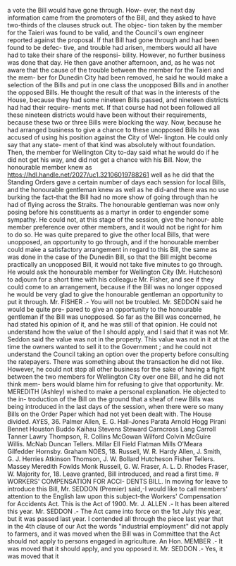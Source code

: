 a vote the Bill would have gone through. How- ever, the next day information came from the promoters of the Bill, and they asked to have two-thirds of the clauses struck out. The objec- tion taken by the member for the Taieri was found to be valid, and the Council's own engineer reported against the proposal. If that Bill had gone through and had been found to be defec- tive, and trouble had arisen, members would all have had to take their share of the responsi- bility. However, no further business was done that day. He then gave another afternoon, and, as he was not aware that the cause of the trouble between the member for the Taieri and the mem- ber for Dunedin City had been removed, he said he would make a selection of the Bills and put in one class the unopposed Bills and in another the opposed Bills. He thought the result of that was in the interests of the House, because they had some nineteen Bills passed, and nineteen districts had had their require- ments met. If that course had not been followed all these nineteen districts would have been without their requirements, because these two or three Bills were blocking the way. Now, because he had arranged business to give a chance to these unopposed Bills he was accused of using his position against the City of Wel- lington. He could only say that any state- ment of that kind was absolutely without foundation. Then, the member for Wellington City to-day said what he would do if he did not get his way, and did not get a chance with his Bill. Now, the honourable member knew as https://hdl.handle.net/2027/uc1.32106019788261 well as he did that the Standing Orders gave a certain number of days each session for local Bills, and the honourable gentleman knew as well as he did-and there was no use burking the fact-that the Bill had no more show of going through than he had of flying across the Straits. The honourable gentleman was now only posing before his constituents as a martyr in order to engender some sympathy. He could not, at this stage of the session, give the honour- able member preference over other members, and it would not be right for him to do so. He was quite prepared to give the other local Bills, that were unopposed, an opportunity to go through, and if the honourable member could make a satisfactory arrangement in regard to this Bill, the same as was done in the case of the Dunedin Bill, so that the Bill might become practically an unopposed Bill, it would not take five minutes to go through. He would ask the honourable member for Wellington City (Mr. Hutcheson) to adjourn for a short time with his colleague Mr. Fisher, and see if they could come to an arrangement, because if the Bill was no longer opposed he would be very glad to give the honourable gentleman an opportunity to put it through. Mr. FISHER .- You will not be troubled. Mr. SEDDON said he would be quite pre- pared to give an opportunity to the honourable gentleman if the Bill was unopposed. So far as the Bill was concerned, he had stated his opinion of it, and he was still of that opinion. He could not understand how the value of the I should apply, and I said that it was not Mr. Seddon said the value was not in the property. This value was not in it at the time the owners wanted to sell it to the Government ; and he could not understand the Council taking an option over the property before consulting the ratepayers. There was something about the transaction he did not like. However, he could not stop all other business for the sake of having a fight between the two members for Wellington City over one Bill, and he did not think mem- bers would blame him for refusing to give that opportunity. Mr. MEREDITH (Ashley) wished to make a personal explanation. He objected to the in- troduction of the Bill on the ground that a sheaf of new Bills was being introduced in the last days of the session, when there were so many Bills on the Order Paper which had not yet been dealt with. The House divided. AYES, 36. Palmer Allen, E. G. Hall-Jones Parata Arnold Hogg Pirani Bennet Houston Buddo Kaihau Stevens Steward Carncross Lang Carroll Tanner Lawry Thompson, R. Collins McGowan Wilford Colvin McGuire Willis. McNab Duncan Tellers. Millar Ell Field Flatman Mills O'Meara Gilfedder Hornsby. Graham NOES, 18. Russell, W. R. Hardy Allen, J. Smith, G. J. Herries Atkinson Thomson, J. W. Bollard Hutcheson Fisher Tellers. Massey Meredith Fowlds Monk Russell, G. W. Fraser, A. L. D. Rhodes Fraser, W. Majority for, 18. Leave granted, Bill introduced, and read a first time. # WORKERS' COMPENSATION FOR ACCI- DENTS BILL. In moving for leave to introduce this Bill, Mr. SEDDON (Premier) said,-I would like to call members' attention to the English law upon this subject-the Workers' Compensation for Accidents Act. This is the Act of 1900. Mr. J. ALLEN .- It has been altered this year. Mr. SEDDON .- The Act came into force on the 1st July this year, but it was passed last year. I contended all through the piece last year that in the 4th clause of our Act the words "industrial employment" did not apply to farmers, and it was moved when the Bill was in Committee that the Act should not apply to persons engaged in agriculture. An Hon. MEMBER .- It was moved that it should apply, and you opposed it. Mr. SEDDON .- Yes, it was moved that it 